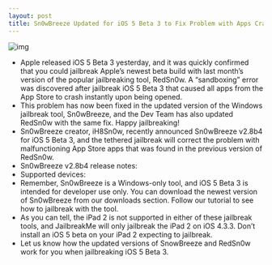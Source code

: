 ```yaml
---
layout: post
title: Sn0wBreeze Updated for iOS 5 Beta 3 to Fix Problem with Apps Crashing
---
```

![img](http://media.idownloadblog.com/wp-content/uploads/2011/07/sn0wbreeze-v2.b4.png)
* Apple released iOS 5 Beta 3 yesterday, and it was quickly confirmed that you could jailbreak Apple’s newest beta build with last month’s version of the popular jailbreaking tool, RedSn0w. A “sandboxing” error was discovered after jailbreak iOS 5 Beta 3 that caused all apps from the App Store to crash instantly upon being opened.
* This problem has now been fixed in the updated version of the Windows jailbreak tool, Sn0wBreeze, and the Dev Team has also updated RedSn0w with the same fix. Happy jailbreaking!
* Sn0wBreeze creator, iH8Sn0w, recently announced Sn0wBreeze v2.8b4 for iOS 5 Beta 3, and the tethered jailbreak will correct the problem with malfunctioning App Store apps that was found in the previous version of RedSn0w.
* Sn0wBreeze v2.8b4 release notes:
* Supported devices:
* Remember, Sn0wBreeze is a Windows-only tool, and iOS 5 Beta 3 is intended for developer use only. You can download the newest version of Sn0wBreeze from our downloads section. Follow our tutorial to see how to jailbreak with the tool.
* As you can tell, the iPad 2 is not supported in either of these jailbreak tools, and JailbreakMe will only jailbreak the iPad 2 on iOS 4.3.3. Don’t install an iOS 5 beta on your iPad 2 expecting to jailbreak.
* Let us know how the updated versions of SnowBreeze and RedSn0w work for you when jailbreaking iOS 5 Beta 3.


